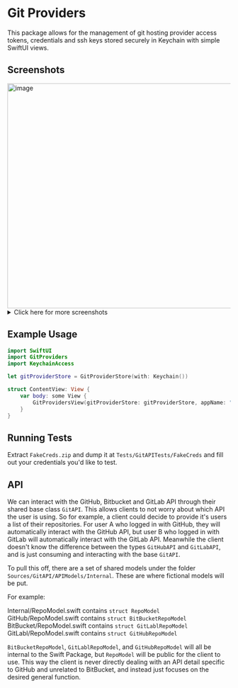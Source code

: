 # Git Providers

This package allows for the management of git hosting provider access tokens, credentials and ssh keys stored securely in Keychain with simple SwiftUI views.

## Screenshots

<img width="508" alt="image" src="https://user-images.githubusercontent.com/8505851/118075914-41675e80-b36e-11eb-94e0-c85d62c0cfa0.png">

<details><summary>Click here for more screenshots</summary>
<p>

<img width="509" alt="image" src="https://user-images.githubusercontent.com/8505851/118075902-3ad8e700-b36e-11eb-9195-daa68cd43af7.png">

![image](https://user-images.githubusercontent.com/8505851/118075854-2268cc80-b36e-11eb-8671-a37eea2ffcd5.png)

<img width="511" alt="image" src="https://user-images.githubusercontent.com/8505851/118075878-2eed2500-b36e-11eb-8199-eee996475dc9.png">

<img width="507" alt="image" src="https://user-images.githubusercontent.com/8505851/118075932-4a583000-b36e-11eb-9425-870dccae438d.png">
</p>
</details>



## Example Usage

```swift
import SwiftUI
import GitProviders
import KeychainAccess

let gitProviderStore = GitProviderStore(with: Keychain())

struct ContentView: View {
    var body: some View {
        GitProvidersView(gitProviderStore: gitProviderStore, appName: "GitProvidersExample")
    }
}
```

## Running Tests

Extract `FakeCreds.zip` and dump it at `Tests/GitAPITests/FakeCreds` and fill out your credentials you'd like to test.  


## API

We can interact with the GitHub, Bitbucket and GitLab API through their shared base class `GitAPI`. This allows clients to not worry about which API the user is using. So for example, a client could decide to provide it's users a list of their repositories. For user A who logged in with GitHub, they will automatically interact with the GitHub API, but user B who logged in with GitLab will automatically interact with the GitLab API. Meanwhile the client doesn't know the difference between the types `GitHubAPI` and `GitLabAPI`, and is just consuming and interacting with the base `GitAPI`.

To pull this off, there are a set of shared models under the folder `Sources/GitAPI/APIModels/Internal`. These are where fictional models will be put.

For example:

Internal/RepoModel.swift        contains `struct RepoModel`
GitHub/RepoModel.swift         contains `struct BitBucketRepoModel`
BitBucket/RepoModel.swift     contains `struct GitLablRepoModel`
GitLabl/RepoModel.swift         contains `struct GitHubRepoModel`

`BitBucketRepoModel`, `GitLablRepoModel`, and `GitHubRepoModel` will all be internal to the Swift Package, but `RepoModel` will be public for the client to use. This way the client is never directly dealing with an API detail specific to GitHub and unrelated to BitBucket, and instead just focuses on the desired general function.

